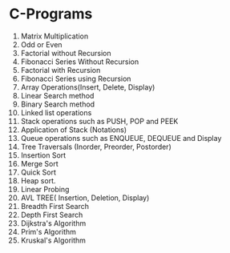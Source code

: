 # C-Programs
1. Matrix Multiplication
2. Odd or Even
3. Factorial without Recursion
4. Fibonacci Series Without Recursion
5. Factorial with Recursion
6. Fibonacci Series using Recursion
7. Array Operations(Insert, Delete, Display)
8. Linear Search method
9. Binary Search method 
10. Linked list operations
11.	Stack operations such as PUSH, POP and PEEK
12. Application of Stack (Notations)
13.	Queue operations such as ENQUEUE, DEQUEUE and Display 
14.	Tree Traversals (Inorder, Preorder, Postorder)
15. Insertion Sort 
16.	Merge Sort
17.	Quick Sort
18.	Heap sort.
19. Linear Probing
20. AVL TREE( Insertion, Deletion, Display)
21. Breadth First Search
22. Depth First Search
23. Dijkstra's Algorithm
24. Prim's Algorithm
25. Kruskal's Algorithm
